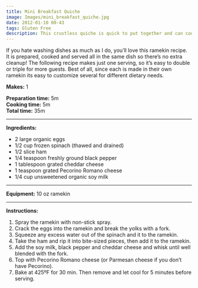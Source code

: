 ```yaml
---
title: Mini Breakfast Quiche
image: Images/mini_breakfast_quiche.jpg
date: 2012-01-10 00-43
tags: Gluten Free
description: This crustless quiche is quick to put together and can cook unattended so you can finish getting ready in the morning.
---
```

If you hate washing dishes as much as I do, you’ll love this ramekin recipe. It is prepared, cooked and served all in the same dish so there’s no extra cleanup! The following recipe makes just one serving, so it’s easy to double or triple for more guests. Best of all, since each is made in their own ramekin its easy to customize several for different dietary needs.


**Makes:** 1

**Preparation time:** 5m  
**Cooking time:** 5m  
**Total time:** 35m

---

**Ingredients:**

- 2 large organic eggs
- 1/2 cup frozen spinach (thawed and drained)
- 1/2  slice ham
- 1/4 teaspoon freshly ground black pepper
- 1 tablespoon grated cheddar cheese
- 1  teaspoon grated Pecorino Romano cheese
- 1/4 cup unsweetened organic soy milk


---

**Equipment:** 10 oz ramekin

---

**Instructions:**

1. Spray the ramekin with non-stick spray.
1. Crack the eggs into the ramekin and break the yolks with a fork.
1. Squeeze any excess water out of the spinach and it to the ramekin.
1. Take the ham and rip it into bite-sized pieces, then add it to the ramekin.
1. Add the soy milk, black pepper and cheddar cheese and whisk until well blended with the fork. 
1. Top with Pecorino Romano cheese (or Parmesan cheese if you don’t have Pecorino).
1. Bake at 425ºF for 30 min. Then remove and let cool for 5 minutes before serving. 

